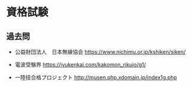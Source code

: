 # 資格試験


## 過去問
- 公益財団法人　日本無線協会
https://www.nichimu.or.jp/kshiken/siken/

- 電波受験界
https://jyukenkai.com/kakomon_rikujo/g1/

- 一陸技合格プロジェクト
http://musen.php.xdomain.jp/index1g.php
